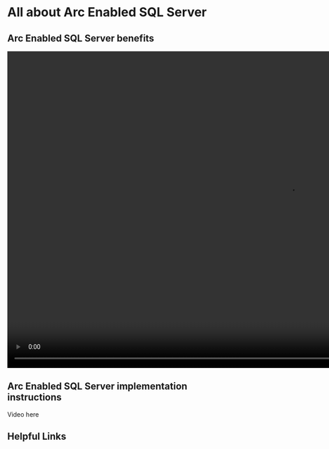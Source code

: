 # All about Arc Enabled SQL Server

## Arc Enabled SQL Server benefits
<video width="1280" height="720" controls autoplay muted loop>
<source src="https://media.githubusercontent.com/media/SMC-Presales-Accelerators/SMC-Presales-Accelerators.github.io/main/Content/arc-enabled-sql/Arc%20Sql%20Benefits.mp4" type="video/mp4">
 Your browser does not support the video tag.
</video>

## Arc Enabled SQL Server implementation instructions
Video here
## Helpful Links
